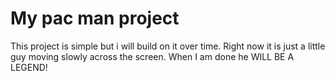 <h1>My pac man project</h1>

This project is simple but i will build on it over time. Right now it is just a little guy moving slowly across the screen. When I am done he WILL BE A LEGEND!
